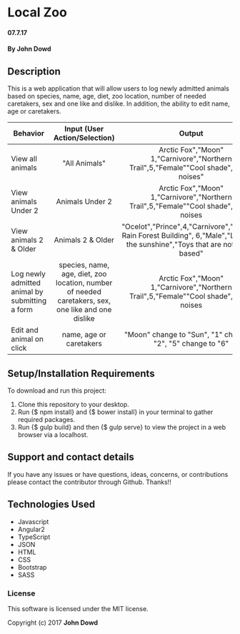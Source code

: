 # Local Zoo

#### 07.7.17

#### **By John Dowd**

## Description

This is a web application that will allow users to log newly admitted animals based on species, name, age, diet, zoo location, number of needed caretakers, sex and one like and dislike. In addition, the ability to edit name, age or caretakers.

|Behavior| Input (User Action/Selection) |Output|
|---|:---:|:---:|
|View all animals |"All Animals"| Arctic Fox","Moon" 1,"Carnivore","Northern Trail",5,"Female""Cool shade","Loud noises"|
|View animals Under 2 | Animals Under 2| Arctic Fox","Moon" 1,"Carnivore","Northern Trail",5,"Female""Cool shade","Loud noises |
|View animals 2 & Older | Animals 2 & Older |"Ocelot","Prince",4,"Carnivore","Tropical Rain Forest Building", 6,"Male","Laying in the sunshine","Toys that are not rope-based"|
| Log newly admitted animal by submitting a form | species, name, age, diet, zoo location, number of needed caretakers, sex, one like and one dislike | Arctic Fox","Moon" 1,"Carnivore","Northern Trail",5,"Female""Cool shade","Loud noises |
| Edit and animal on click | name, age or caretakers | "Moon" change to "Sun", "1" change to "2", "5" change to "6" |

## Setup/Installation Requirements

To download and run this project:
1. Clone this repository to your desktop.
2. Run {$ npm install} and {$ bower install} in your terminal to gather required packages.
3. Run {$ gulp build} and then {$ gulp serve} to view the project in a web browser via a localhost.

## Support and contact details

If you have any issues or have questions, ideas, concerns, or contributions please contact the contributor through Github.  Thanks!!

## Technologies Used

* Javascript
* Angular2
* TypeScript
* JSON
* HTML
* CSS
* Bootstrap
* SASS

### License
This software is licensed under the MIT license.

Copyright (c) 2017 **John Dowd**
